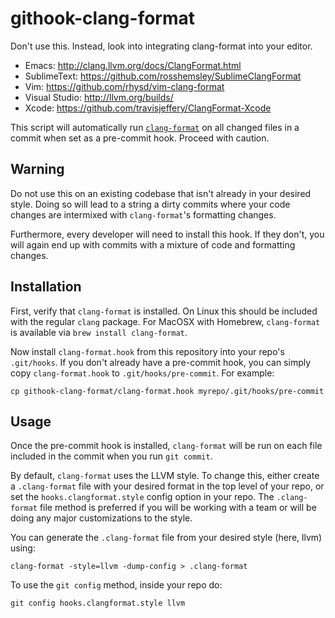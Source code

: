 githook-clang-format
====================

Don't use this. Instead, look into integrating clang-format into your editor.
- Emacs: http://clang.llvm.org/docs/ClangFormat.html
- SublimeText: https://github.com/rosshemsley/SublimeClangFormat
- Vim: https://github.com/rhysd/vim-clang-format
- Visual Studio: http://llvm.org/builds/
- Xcode: https://github.com/travisjeffery/ClangFormat-Xcode

This script will automatically run [`clang-format`](http://clang.llvm.org/docs/ClangFormat.html) on all changed files in a commit when set as a pre-commit hook. Proceed with caution.

## Warning
Do not use this on an existing codebase that isn't already in your desired style. Doing so will lead to a string a dirty commits where your code changes are intermixed with `clang-format`'s formatting changes.

Furthermore, every developer will need to install this hook. If they don't, you will again end up with commits with a mixture of code and formatting changes.

## Installation
First, verify that `clang-format` is installed. On Linux this should be included with the regular `clang` package. For MacOSX with Homebrew, `clang-format` is available via `brew install clang-format`.

Now install `clang-format.hook` from this repository into your repo's `.git/hooks`. If you don't already have a pre-commit hook, you can simply copy `clang-format.hook` to `.git/hooks/pre-commit`. For example:

`cp githook-clang-format/clang-format.hook myrepo/.git/hooks/pre-commit`

## Usage
Once the pre-commit hook is installed, `clang-format` will be run on each file included in the commit when you run `git commit`.

By default, `clang-format` uses the LLVM style. To change this, either create a `.clang-format` file with your desired format in the top level of your repo, or set the `hooks.clangformat.style` config option in your repo. The `.clang-format` file method is preferred if you will be working with a team or will be doing any major customizations to the style.

You can generate the `.clang-format` file from your desired style (here, llvm) using:

`clang-format -style=llvm -dump-config > .clang-format`

To use the `git config` method, inside your repo do:

`git config hooks.clangformat.style llvm`
